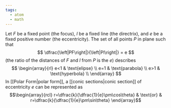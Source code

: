 ```yaml
---
tags:
  - atom
  - math
---
```

Let $F$ be a fixed point (the focus), $l$ be a fixed line (the directrix), and $e$ be a fixed positive number (the eccentricity). The set of all points $P$ in plane such that
$$ \dfrac{\left|PF\right|}{\left|Pl\right|} = e $$
(the ratio of the distances of $F$ and $l$ from $P$ is the $e$) describes
$$
\begin{array}{rl}
	e<1 & \text{elipse} \\
	e=1 & \text{parabola} \\
	e>1 & \text{hyperbola} \\
\end{array}
$$
In [[Polar Form|polar form]], a [[conic sections|conic section]] of eccentricity $e$ can be represented as
$$\begin{array}{rcl}
	r=\dfrac{k}{\dfrac{1}{e}\pm\cos\theta} & \text{or} & r=\dfrac{k}{\dfrac{1}{e}\pm\sin\theta}
\end{array}$$